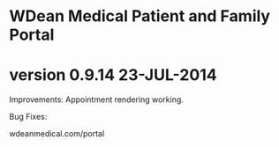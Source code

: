 # WDean Medical Patient and Family Portal
# version 0.9.14  23-JUL-2014

Improvements:
Appointment rendering working.

Bug Fixes:

wdeanmedical.com/portal